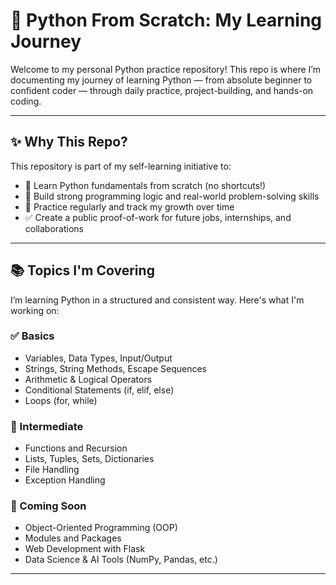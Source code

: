 # 🐍 Python From Scratch: My Learning Journey

Welcome to my personal Python practice repository! This repo is where I’m documenting my journey of learning Python — from absolute beginner to confident coder — through daily practice, project-building, and hands-on coding.

---

## ✨ Why This Repo?

This repository is part of my self-learning initiative to:
- 🚀 Learn Python fundamentals from scratch (no shortcuts!)
- 🧠 Build strong programming logic and real-world problem-solving skills
- 🔁 Practice regularly and track my growth over time
- ✅ Create a public proof-of-work for future jobs, internships, and collaborations

---

## 📚 Topics I'm Covering

I’m learning Python in a structured and consistent way. Here's what I'm working on:

### ✅ Basics
- Variables, Data Types, Input/Output
- Strings, String Methods, Escape Sequences
- Arithmetic & Logical Operators
- Conditional Statements (if, elif, else)
- Loops (for, while)

### 🧰 Intermediate
- Functions and Recursion
- Lists, Tuples, Sets, Dictionaries
- File Handling
- Exception Handling

### 🚀 Coming Soon
- Object-Oriented Programming (OOP)
- Modules and Packages
- Web Development with Flask
- Data Science & AI Tools (NumPy, Pandas, etc.)

---



